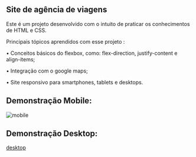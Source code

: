 ## Site de agência de viagens

Este é um projeto desenvolvido com o intuito de praticar os conhecimentos de HTML e CSS.

Principais tópicos aprendidos com esse projeto :

• Conceitos básicos do flexbox, como: flex-direction, justify-content e align-items;

• Integração com o google maps;

• Site responsivo para smartphones, tablets e desktops.

## Demonstração Mobile:
![mobile](https://github.com/lucashgp-dev/site-viagem/blob/main/gifs%20demo/mobile.gif?raw=true)

## Demonstração Desktop:
[desktop](https://github.com/lucashgp-dev/site-viagem/blob/main/gifs%20demo/desktop.gif?raw=true)


